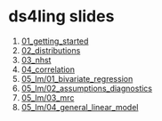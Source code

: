 ds4ling slides
================

1.  [01\_getting\_started](https://ds4ling.github.io/slides/01_getting_started/)
2.  [02\_distributions](https://ds4ling.github.io/slides/02_distributions/)
3.  [03\_nhst](https://ds4ling.github.io/slides/03_nhst/)
4.  [04\_correlation](https://ds4ling.github.io/slides/04_correlation/)
5.  [05\_lm/01\_bivariate\_regression](https://ds4ling.github.io/slides/05_lm/01_bivariate_regression/)
6.  [05\_lm/02\_assumptions\_diagnostics](https://ds4ling.github.io/slides/05_lm/02_assumptions_diagnostics/)
7.  [05\_lm/03\_mrc](https://ds4ling.github.io/slides/05_lm/03_mrc/)
8.  [05\_lm/04\_general\_linear\_model](https://ds4ling.github.io/slides/05_lm/04_general_linear_model/)
